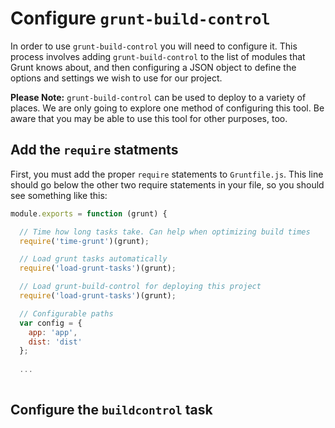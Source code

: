 # Configure `grunt-build-control`
In order to use `grunt-build-control` you will need to configure it. This process involves adding `grunt-build-control` to the list of modules that Grunt knows about, and then configuring a JSON object to define the options and settings we wish to use for our project.

**Please Note:** `grunt-build-control` can be used to deploy to a variety of places. We are only going to explore one method of configuring this tool. Be aware that you may be able to use this tool for other purposes, too.

## Add the `require` statments

First, you must add the proper `require` statements to `Gruntfile.js`. This line should go below the other two require statements in your file, so you should see something like this:

```js
module.exports = function (grunt) {

  // Time how long tasks take. Can help when optimizing build times
  require('time-grunt')(grunt);

  // Load grunt tasks automatically
  require('load-grunt-tasks')(grunt);

  // Load grunt-build-control for deploying this project
  require('load-grunt-tasks')(grunt);

  // Configurable paths
  var config = {
    app: 'app',
    dist: 'dist'
  };
  
  ...
  
```

## Configure the `buildcontrol` task